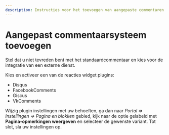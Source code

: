 ```yaml
---
description: Instructies voor het toevoegen van aangepaste commentaren voor portalpagina's
---
```


# Aangepast commentaarsysteem toevoegen

Stel dat u niet tevreden bent met het standaardcommentaar en kies voor de integratie van een externe dienst.

Kies en activeer een van de reacties widget plugins:

- Disqus
- FacebookComments
- Giscus
- VkComments

Wijzig plugin instellingen met uw behoeften, ga dan naar _Portal => Instellingen => Pagina en blokken_ gebied, kijk naar de optie gelabeld met **Pagina-opmerkingen weergeven** en selecteer de gewenste variant. Tot slot, sla uw instellingen op.
